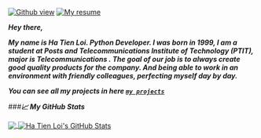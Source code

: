 [![Github view](https://komarev.com/ghpvc/?username=hatienl0i261299&color=FAC151)](https://github.com/hatienl0i261299)
[![My resume](https://img.shields.io/badge/Blogger-Follow%20Me-FAC151.svg?logo=hashnode&logoWidth=20)](https://hatienl0i2612.herokuapp.com/)

***Hey there,***

***My name is Ha Tien Loi. Python Developer.
I was born in 1999, I am a student at Posts and Telecommunications Institute of Technology (PTIT), major is Telecommunications . The goal of our job is to always create good quality products for the company. And being able to work in an environment with friendly colleagues, perfecting myself day by day.***

***You can see all my projects in here [`my projects`](https://hatienl0i2612.herokuapp.com/my_projects/)***

###***&#x1f4c8; My GitHub Stats***

<a href="https://github.com/hatienl0i261299/hatienl0i261299">
  <img align="center" src="https://github-readme-stats.vercel.app/api/top-langs/?username=hatienl0i261299&title_color=ffffff&text_color=c9cacc&icon_color=2bbc8a&bg_color=1d1f21" />
</a>
<a href="https://github.com/hatienl0i261299/hatienl0i261299">
  <img align="center" src="https://github-readme-stats.vercel.app/api?username=hatienl0i261299&show_icons=true&line_height=27&count_private=true&title_color=ffffff&text_color=c9cacc&icon_color=2bbc8a&bg_color=1d1f21" alt="Ha Tien Loi's GitHub Stats" />
</a>
